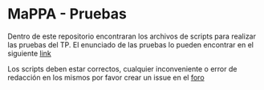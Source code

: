 # MaPPA - Pruebas

Dentro de este repositorio encontraran los archivos de scripts para realizar las pruebas del TP. 
El enunciado de las pruebas lo pueden encontrar en el siguiente [link](https://docs.google.com/document/d/1DkLI9mhsAWXD-r2YHdnLBWHChp0JFpVMHtYBoqfezhg)

Los scripts deben estar correctos, cualquier inconveniente o error de redacción en los mismos por favor crear un issue en el [foro](https://faq.utnso.com.ar/foro)
